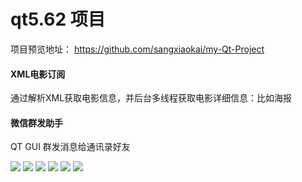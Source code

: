 # qt5.62 项目

项目预览地址： https://github.com/sangxiaokai/my-Qt-Project

#### XML电影订阅
通过解析XML获取电影信息，并后台多线程获取电影详细信息：比如海报

#### 微信群发助手
QT GUI 群发消息给通讯录好友

![](https://github.com/sangxiaokai/my-Qt-Project/blob/master/%E5%BE%AE%E4%BF%A1%E7%BE%A4%E5%8F%91%E7%A8%8B%E5%BA%8F%E5%8C%85/%E9%A2%84%E8%A7%88/w-05.png)
![](https://github.com/sangxiaokai/my-Qt-Project/blob/master/%E5%BE%AE%E4%BF%A1%E7%BE%A4%E5%8F%91%E7%A8%8B%E5%BA%8F%E5%8C%85/%E9%A2%84%E8%A7%88/w-2.png)
![](https://github.com/sangxiaokai/my-Qt-Project/blob/master/%E5%BE%AE%E4%BF%A1%E7%BE%A4%E5%8F%91%E7%A8%8B%E5%BA%8F%E5%8C%85/%E9%A2%84%E8%A7%88/w-3.png)
![](https://github.com/sangxiaokai/my-Qt-Project/blob/master/%E5%BE%AE%E4%BF%A1%E7%BE%A4%E5%8F%91%E7%A8%8B%E5%BA%8F%E5%8C%85/%E9%A2%84%E8%A7%88/w-4.png)
![](https://github.com/sangxiaokai/my-Qt-Project/blob/master/%E5%BE%AE%E4%BF%A1%E7%BE%A4%E5%8F%91%E7%A8%8B%E5%BA%8F%E5%8C%85/%E9%A2%84%E8%A7%88/w-5.png)
![](https://github.com/sangxiaokai/my-Qt-Project/blob/master/%E5%BE%AE%E4%BF%A1%E7%BE%A4%E5%8F%91%E7%A8%8B%E5%BA%8F%E5%8C%85/%E9%A2%84%E8%A7%88/w-6.png)


